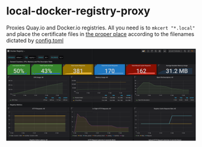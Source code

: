 # local-docker-registry-proxy

Proxies Quay.io and Docker.io registries. All you need is to `mkcert "*.local"` and place the certificate
files in [the proper place](services/traefik/certs) according to the filenames dictated by [config.toml](services/traefik/traefik/dynamic/config.toml)

![Screenshot](screenshot.png)

